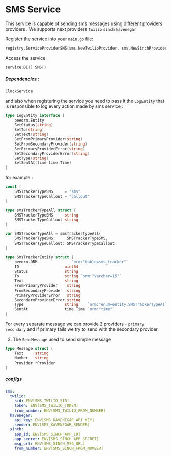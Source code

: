 # SMS Service
This service is capable of sending sms messages using different providers providers .
We supports next providers `twilio` `sinch` `kavenegar`

Register the service into your `main.go` file:
```go 
registry.ServiceProviderSMS(sms.NewTwilioProvider, sms.NewSinchProvider)
```

Access the service:
```go
service.DI().SMS()
```

##### Dependencies :
`ClockService`

and also when registering the service you need to pass it the `LogEntity` that is responsible to log every action made by sms service :
```go
type LogEntity interface {
    beeorm.Entity
    SetStatus(string)
    SetTo(string)
    SetText(string)
    SetFromPrimaryProvider(string)
    SetFromSecondaryProvider(string)
    SetPrimaryProviderError(string)
    SetSecondaryProviderError(string)
    SetType(string)
    SetSentAt(time time.Time)
}
```
for example :
```go
const (
	SMSTrackerTypeSMS     = "sms"
	SMSTrackerTypeCallout = "callout"
)

type smsTrackerTypeAll struct {
	SMSTrackerTypeSMS     string
	SMSTrackerTypeCallout string
}

var SMSTrackerTypeAll = smsTrackerTypeAll{
	SMSTrackerTypeSMS:     SMSTrackerTypeSMS,
	SMSTrackerTypeCallout: SMSTrackerTypeCallout,
}

type SmsTrackerEntity struct {
	beeorm.ORM               `orm:"table=sms_tracker"`
	ID                    uint64
	Status                string
	To                    string `orm:"varchar=15"`
	Text                  string
	FromPrimaryProvider    string
	FromSecondaryProvider  string
	PrimaryProviderError   string
	SecondaryProviderError string
	Type                  string    `orm:"enum=entity.SMSTrackerTypeAll;required"`
	SentAt                time.Time `orm:"time"`
}
```
For every separate message we can provide 2 providers - `primary` `secondary` and if primary fails we try to send with the secondary provider.

3. The `SendMessage` used to send simple message
```go
type Message struct {
	Text     string
	Number   string
	Provider *Provider
}
```
##### configs
```yaml
sms:
  twilio:
    sid: ENV[SMS_TWILIO_SID]
    token: ENV[SMS_TWILIO_TOKEN]
    from_number: ENV[SMS_TWILIO_FROM_NUMBER]
  kavenegar:
    api_key: ENV[SMS_KAVENEGAR_API_KEY]
    sender: ENV[SMS_KAVENEGAR_SENDER]
  sinch:
    app_id: ENV[SMS_SINCH_APP_ID]
    app_secret: ENV[SMS_SINCH_APP_SECRET]
    msg_url: ENV[SMS_SINCH_MSG_URL]
    from_number: ENV[SMS_SINCH_FROM_NUMBER]
```

